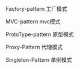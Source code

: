 Factory-pattern
工厂模式

MVC-pattern
mvc模式

ProtoType-pattern
原型模式

Proxy-Pattern
代理模式

Singleton-Pattern
单例模式
